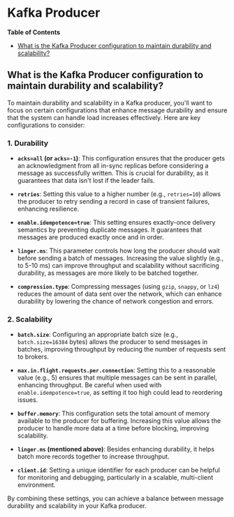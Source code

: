 # Kafka Producer

**Table of Contents**

<!-- toc -->
+ [What is the Kafka Producer configuration to maintain durability and scalability?](#what-is-the-kafka-producer-configuration-to-maintain-durability-and-scalability)
<!-- tocstop -->


## What is the Kafka Producer configuration to maintain durability and scalability?

To maintain durability and scalability in a Kafka producer, you'll want to focus on certain configurations that enhance message durability and ensure that the system can handle load increases effectively. Here are key configurations to consider:

### 1. Durability

- **`acks=all` (or `acks=-1`)**: This configuration ensures that the producer gets an acknowledgment from all in-sync replicas before considering a message as successfully written. This is crucial for durability, as it guarantees that data isn't lost if the leader fails.

- **`retries`**: Setting this value to a higher number (e.g., `retries=10`) allows the producer to retry sending a record in case of transient failures, enhancing resilience.

- **`enable.idempotence=true`**: This setting ensures exactly-once delivery semantics by preventing duplicate messages. It guarantees that messages are produced exactly once and in order.

- **`linger.ms`**: This parameter controls how long the producer should wait before sending a batch of messages. Increasing the value slightly (e.g., to 5-10 ms) can improve throughput and scalability without sacrificing durability, as messages are more likely to be batched together.

- **`compression.type`**: Compressing messages (using `gzip`, `snappy`, or `lz4`) reduces the amount of data sent over the network, which can enhance durability by lowering the chance of network congestion and errors.

### 2. Scalability

- **`batch.size`**: Configuring an appropriate batch size (e.g., `batch.size=16384` bytes) allows the producer to send messages in batches, improving throughput by reducing the number of requests sent to brokers.

- **`max.in.flight.requests.per.connection`**: Setting this to a reasonable value (e.g., 5) ensures that multiple messages can be sent in parallel, enhancing throughput. Be careful when used with `enable.idempotence=true`, as setting it too high could lead to reordering issues.

- **`buffer.memory`**: This configuration sets the total amount of memory available to the producer for buffering. Increasing this value allows the producer to handle more data at a time before blocking, improving scalability.

- **`linger.ms` (mentioned above)**: Besides enhancing durability, it helps batch more records together to increase throughput.

- **`client.id`**: Setting a unique identifier for each producer can be helpful for monitoring and debugging, particularly in a scalable, multi-client environment.

By combining these settings, you can achieve a balance between message durability and scalability in your Kafka producer.